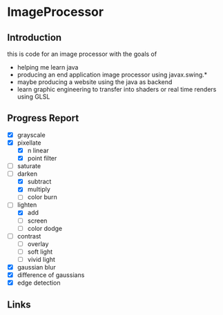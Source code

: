 # ImageProcessor
## Introduction
this is code for an image processor with the goals of
- helping me learn java
- producing an end application image processor using javax.swing.*
- maybe producing a website using the java as backend
- learn graphic engineering to transfer into shaders or real time renders using GLSL
## Progress Report
- [x] grayscale
- [x] pixellate
    - [x] n linear
    - [x] point filter
- [ ] saturate
- [ ] darken
    - [x] subtract
    - [x] multiply
    - [ ] color burn
- [ ] lighten
    - [x] add
    - [ ] screen
    - [ ] color dodge
- [ ] contrast
    - [ ] overlay
    - [ ] soft light
    - [ ] vivid light
- [x] gaussian blur
- [x] difference of gaussians
- [x] edge detection
## Links
